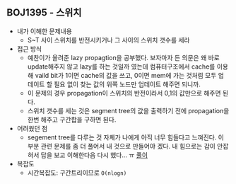 ## BOJ1395 - 스위치

- 내가 이해한 문제내용
  - S~T 사이 스위치를 반전시키거나 그 사이의 스위치 갯수를 세라
- 접근 방식
  - 예찬이가 올려준 lazy propagtion을 공부했다. 보자마자 든 의문은 왜 바로 update해주지 않고 lazy를 하는 것일까 였는데 컴퓨터구조에서 cache를 이용해 vaild bit가 1이면 cache의 값을 쓰고, 0이면 mem에 가는 것처럼 모두 업데이트 할 필요 없이 찾는 값의 위쪽 노드만 업데이트 해주면 되니까.
  - 이 문제의 경우 propagation이 스위치의 반전이라서 0,1의 값만으로 해주면 된다.
  - 스위치 갯수를 세는 것은 segment tree의 값을 출력하기 전에 propagation을 한번 해주고 구간합을 구하면 된다.
- 어려웠던 점
  - segement tree를 다루는 것 자체가 나에게 아직 너무 힘들다고 느껴진다. 이 부분 관련 문제를 좀 더 풀어서 내 것으로 만들어야 겠다. 내 힘으로는 감이 안잡혀서 답을 보고 이해한다음 다시 했다... ㅠ [풀이](https://jason9319.tistory.com/56)
- 복잡도
  - 시간복잡도: 구간트리이므로  `O(nlogn)`
